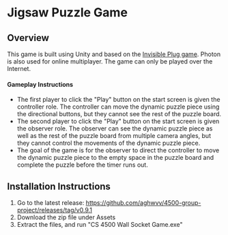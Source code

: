 # Jigsaw Puzzle Game

## Overview

This game is built using Unity and based on the [Invisible Plug game](https://github.com/aghwvv/4500-group-project/releases/tag/v0.9.1). Photon is also used for online multiplayer. The game can only be played over the Internet. 


#### Gameplay Instructions

- The first player to click the "Play" button on the start screen is given the controller role. The controller can move the dynamic puzzle piece using the directional buttons, but they cannot see the rest of the puzzle board.
- The second player to click the "Play" button on the start screen is given the observer role. The observer can see the dynamic puzzle piece as well as the rest of the puzzle board from multiple camera angles, but they cannot control the movements of the dynamic puzzle piece.
- The goal of the game is for the observer to direct the controller to move the dynamic puzzle piece to the empty space in the puzzle board and complete the puzzle before the timer runs out.


## Installation Instructions

1. Go to the latest release: https://github.com/aghwvv/4500-group-project/releases/tag/v0.9.1
2. Download the zip file under Assets
3. Extract the files, and run "CS 4500 Wall Socket Game.exe"

